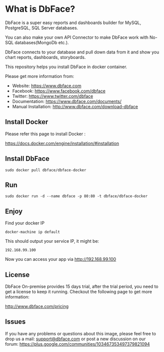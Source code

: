 # What is DbFace?

DbFace is a super easy reports and dashboards builder for MySQL, PostgreSQL, SQL Server databases. 

You can also make your own API Connector to make DbFace work with No-SQL databases(MongoDb etc.).

DbFace connects to your database and pull down data from it and show you chart reports, dashboards, storyboards.

This repository helps you install DbFace in docker container.

Please get more information from:

* Website: https://www.dbface.com
* Facebook: https://www.facebook.com/dbface
* Twitter: https://www.twitter.com/dbface
* Documentation: https://www.dbface.com/documents/
* Manual Installation: http://www.dbface.com/download-dbface

## Install Docker

Please refer this page to install Docker :

https://docs.docker.com/engine/installation/#installation

## Install DbFace

```
sudo docker pull dbface/dbface-docker
```

## Run

```
sudo docker run -d --name dbface -p 80:80 -t dbface/dbface-docker
```

## Enjoy

Find your docker IP
```
docker-machine ip default
```
This should output your service IP, it might be:
```
192.168.99.100
```
Now you can access your app via  http://192.168.99.100

## License

DbFace On-premise provides 15 days trial, after the trial period, you need to get a license to keep it running. Checkout the following page to get more information:

http://www.dbface.com/pricing

## Issues

If you have any problems or questions about this image, please feel free to drop us a mail: support@dbface.com or post a new discussion on our forum: 
https://plus.google.com/communities/103467353497379821094


